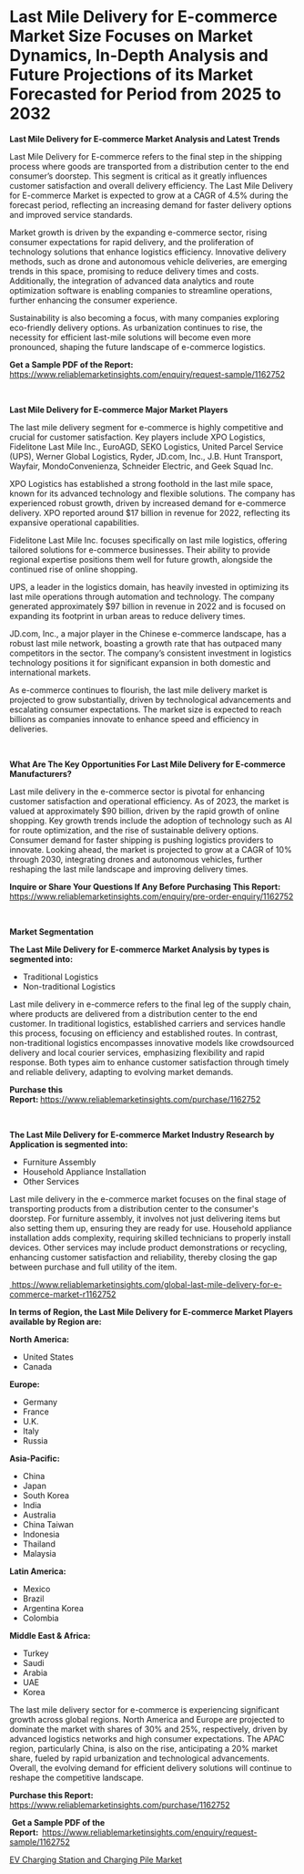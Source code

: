 <p><h1>Last Mile Delivery for E-commerce Market Size Focuses on Market Dynamics, In-Depth Analysis and Future Projections of its Market Forecasted for Period from 2025 to 2032</h1></p><p><strong>Last Mile Delivery for E-commerce Market Analysis and Latest Trends</strong></p>
<p><p>Last Mile Delivery for E-commerce refers to the final step in the shipping process where goods are transported from a distribution center to the end consumer’s doorstep. This segment is critical as it greatly influences customer satisfaction and overall delivery efficiency. The Last Mile Delivery for E-commerce Market is expected to grow at a CAGR of 4.5% during the forecast period, reflecting an increasing demand for faster delivery options and improved service standards.</p><p>Market growth is driven by the expanding e-commerce sector, rising consumer expectations for rapid delivery, and the proliferation of technology solutions that enhance logistics efficiency. Innovative delivery methods, such as drone and autonomous vehicle deliveries, are emerging trends in this space, promising to reduce delivery times and costs. Additionally, the integration of advanced data analytics and route optimization software is enabling companies to streamline operations, further enhancing the consumer experience.</p><p>Sustainability is also becoming a focus, with many companies exploring eco-friendly delivery options. As urbanization continues to rise, the necessity for efficient last-mile solutions will become even more pronounced, shaping the future landscape of e-commerce logistics.</p></p>
<p><strong>Get a Sample PDF of the Report:&nbsp;</strong> <a href="https://www.reliablemarketinsights.com/enquiry/request-sample/1162752?utm_campaign=3559&utm_medium=2&utm_source=Github&utm_content=ia&utm_term=24032025&utm_id=last-mile-delivery-for-e-commerce">https://www.reliablemarketinsights.com/enquiry/request-sample/1162752</a></p>
<p>&nbsp;</p>
<p><strong>Last Mile Delivery for E-commerce Major Market Players</strong></p>
<p><p>The last mile delivery segment for e-commerce is highly competitive and crucial for customer satisfaction. Key players include XPO Logistics, Fidelitone Last Mile Inc., EuroAGD, SEKO Logistics, United Parcel Service (UPS), Werner Global Logistics, Ryder, JD.com, Inc., J.B. Hunt Transport, Wayfair, MondoConvenienza, Schneider Electric, and Geek Squad Inc. </p><p>XPO Logistics has established a strong foothold in the last mile space, known for its advanced technology and flexible solutions. The company has experienced robust growth, driven by increased demand for e-commerce delivery. XPO reported around $17 billion in revenue for 2022, reflecting its expansive operational capabilities.</p><p>Fidelitone Last Mile Inc. focuses specifically on last mile logistics, offering tailored solutions for e-commerce businesses. Their ability to provide regional expertise positions them well for future growth, alongside the continued rise of online shopping. </p><p>UPS, a leader in the logistics domain, has heavily invested in optimizing its last mile operations through automation and technology. The company generated approximately $97 billion in revenue in 2022 and is focused on expanding its footprint in urban areas to reduce delivery times.</p><p>JD.com, Inc., a major player in the Chinese e-commerce landscape, has a robust last mile network, boasting a growth rate that has outpaced many competitors in the sector. The company’s consistent investment in logistics technology positions it for significant expansion in both domestic and international markets.</p><p>As e-commerce continues to flourish, the last mile delivery market is projected to grow substantially, driven by technological advancements and escalating consumer expectations. The market size is expected to reach billions as companies innovate to enhance speed and efficiency in deliveries.</p></p>
<p>&nbsp;</p>
<p><strong>What Are The Key Opportunities For Last Mile Delivery for E-commerce Manufacturers?</strong></p>
<p><p>Last mile delivery in the e-commerce sector is pivotal for enhancing customer satisfaction and operational efficiency. As of 2023, the market is valued at approximately $90 billion, driven by the rapid growth of online shopping. Key growth trends include the adoption of technology such as AI for route optimization, and the rise of sustainable delivery options. Consumer demand for faster shipping is pushing logistics providers to innovate. Looking ahead, the market is projected to grow at a CAGR of 10% through 2030, integrating drones and autonomous vehicles, further reshaping the last mile landscape and improving delivery times.</p></p>
<p><strong>Inquire or Share Your Questions If Any Before Purchasing This Report:</strong> <a href="https://www.reliablemarketinsights.com/enquiry/pre-order-enquiry/1162752?utm_campaign=3559&utm_medium=2&utm_source=Github&utm_content=ia&utm_term=24032025&utm_id=last-mile-delivery-for-e-commerce">https://www.reliablemarketinsights.com/enquiry/pre-order-enquiry/1162752</a></p>
<p>&nbsp;</p>
<p><strong>Market Segmentation</strong></p>
<p><strong>The Last Mile Delivery for E-commerce Market Analysis by types is segmented into:</strong></p>
<p><ul><li>Traditional Logistics</li><li>Non-traditional Logistics</li></ul></p>
<p><p>Last mile delivery in e-commerce refers to the final leg of the supply chain, where products are delivered from a distribution center to the end customer. In traditional logistics, established carriers and services handle this process, focusing on efficiency and established routes. In contrast, non-traditional logistics encompasses innovative models like crowdsourced delivery and local courier services, emphasizing flexibility and rapid response. Both types aim to enhance customer satisfaction through timely and reliable delivery, adapting to evolving market demands.</p></p>
<p><strong>Purchase this Report:&nbsp;</strong><a href="https://www.reliablemarketinsights.com/purchase/1162752?utm_campaign=3559&utm_medium=2&utm_source=Github&utm_content=ia&utm_term=24032025&utm_id=last-mile-delivery-for-e-commerce">https://www.reliablemarketinsights.com/purchase/1162752</a></p>
<p>&nbsp;</p>
<p><strong>The Last Mile Delivery for E-commerce Market Industry Research by Application is segmented into:</strong></p>
<p><ul><li>Furniture Assembly</li><li>Household Appliance Installation</li><li>Other Services</li></ul></p>
<p><p>Last mile delivery in the e-commerce market focuses on the final stage of transporting products from a distribution center to the consumer's doorstep. For furniture assembly, it involves not just delivering items but also setting them up, ensuring they are ready for use. Household appliance installation adds complexity, requiring skilled technicians to properly install devices. Other services may include product demonstrations or recycling, enhancing customer satisfaction and reliability, thereby closing the gap between purchase and full utility of the item.</p></p>
<p><a href="https://www.reliablemarketinsights.com/global-last-mile-delivery-for-e-commerce-market-r1162752?utm_campaign=3559&utm_medium=2&utm_source=Github&utm_content=ia&utm_term=24032025&utm_id=last-mile-delivery-for-e-commerce">&nbsp;https://www.reliablemarketinsights.com/global-last-mile-delivery-for-e-commerce-market-r1162752</a></p>
<p><strong>In terms of Region, the Last Mile Delivery for E-commerce Market Players available by Region are:</strong></p>
<p>
    <p> <strong> North America: </strong>
        <ul>
            <li>United States</li>
            <li>Canada</li>
        </ul>
        </p> 
    <p> <strong> Europe: </strong>
        <ul>
            <li>Germany</li>
            <li>France</li>
            <li>U.K.</li>
            <li>Italy</li>
            <li>Russia</li>
        </ul>
        </p> 
    <p> <strong> Asia-Pacific: </strong>
        <ul>
            <li>China</li>
            <li>Japan</li>
            <li>South Korea</li>
            <li>India</li>
            <li>Australia</li>
            <li>China Taiwan</li>
            <li>Indonesia</li>
            <li>Thailand</li>
            <li>Malaysia</li>
        </ul>
        </p> 
    <p> <strong> Latin America: </strong>
        <ul>
            <li>Mexico</li>
            <li>Brazil</li>
            <li>Argentina Korea</li>
            <li>Colombia</li>
        </ul>
        </p> 
    <p> <strong> Middle East & Africa: </strong>
        <ul>
            <li>Turkey</li>
            <li>Saudi</li>
            <li>Arabia</li>
            <li>UAE</li>
            <li>Korea</li>
        </ul>
    </p>
    </p>
<p><p>The last mile delivery sector for e-commerce is experiencing significant growth across global regions. North America and Europe are projected to dominate the market with shares of 30% and 25%, respectively, driven by advanced logistics networks and high consumer expectations. The APAC region, particularly China, is also on the rise, anticipating a 20% market share, fueled by rapid urbanization and technological advancements. Overall, the evolving demand for efficient delivery solutions will continue to reshape the competitive landscape.</p></p>
<p><strong>Purchase this Report: </strong><a href="https://www.reliablemarketinsights.com/purchase/1162752?utm_campaign=3559&utm_medium=2&utm_source=Github&utm_content=ia&utm_term=24032025&utm_id=last-mile-delivery-for-e-commerce">https://www.reliablemarketinsights.com/purchase/1162752</a></p>
<p>&nbsp;<strong>Get a Sample PDF of the Report:&nbsp;&nbsp;</strong><a href="https://www.reliablemarketinsights.com/enquiry/request-sample/1162752?utm_campaign=3559&utm_medium=2&utm_source=Github&utm_content=ia&utm_term=24032025&utm_id=last-mile-delivery-for-e-commerce">https://www.reliablemarketinsights.com/enquiry/request-sample/1162752</a></p>
<p><strong></strong></p>
<p><p><a href="https://github.com/zakkistuey/Market-Research-Report-List-1/blob/main/ev-charging-station-and-charging-pile-market.md?utm_campaign=3559&utm_medium=2&utm_source=Github&utm_content=ia&utm_term=24032025&utm_id=last-mile-delivery-for-e-commerce">EV Charging Station and Charging Pile Market</a></p></p>
